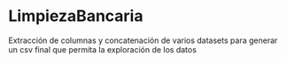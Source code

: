 # LimpiezaBancaria

Extracción de columnas y concatenación de varios datasets para generar un csv final que permita la exploración de los datos
